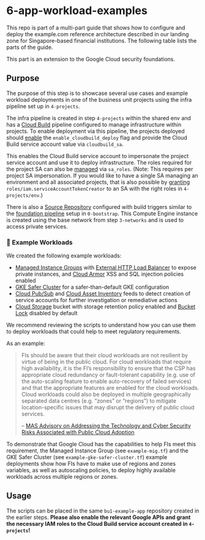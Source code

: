 # 6-app-workload-examples

This repo is part of a multi-part guide that shows how to configure and deploy
the example.com reference architecture described in our landing zone for Singapore-based financial institutions. The following table lists the parts of the guide.

This part is an extension to the Google Cloud security foundations.

## Purpose

The purpose of this step is to showcase several use cases and example workload deployments in one of the business unit projects using the infra pipeline set up in `4-projects`.

The infra pipeline is created in step `4-projects` within the shared env and has a [Cloud Build](https://cloud.google.com/build/docs) pipeline configured to manage infrastructure within projects.
To enable deployment via this pipeline, the projects deployed should [enable](https://github.com/terraform-google-modules/terraform-example-foundation/blob/master/4-projects/business_unit_1/development/example_base_shared_vpc_project.tf#L31-L32) the `enable_cloudbuild_deploy` flag and provide the Cloud Build service account value via `cloudbuild_sa`.

This enables the Cloud Build service account to impersonate the project service account and use it to deploy infrastructure. The roles required for the project SA can also be [managed](https://github.com/terraform-google-modules/terraform-example-foundation/blob/master/4-projects/business_unit_1/development/example_base_shared_vpc_project.tf#L30) via `sa_roles`. (Note: This requires per project SA impersonation. If you would like to have a single SA managing an environment and all associated projects, that is also possible by [granting](https://github.com/terraform-google-modules/terraform-example-foundation/blob/master/4-projects/modules/single_project/main.tf#L62-L68) `roles/iam.serviceAccountTokenCreator` to an SA with the right roles in `4-projects/env`.)

There is also a [Source Repository](https://cloud.google.com/source-repositories) configured with build triggers similar to the [foundation pipeline](https://github.com/terraform-google-modules/terraform-example-foundation#0-bootstrap) setup in `0-bootstrap`.
This Compute Engine instance is created using the base network from step `3-networks` and is used to access private services.

### 💬 Example Workloads

We created the following example workloads:

- [Managed Instance Groups](https://cloud.google.com/compute/docs/instance-groups) with [External HTTP Load Balancer](https://cloud.google.com/load-balancing/docs/https) to expose private instances, and [Cloud Armor](https://cloud.google.com/armor) XSS and SQL injection policies enabled
- [GKE Safer Cluster](https://registry.terraform.io/modules/terraform-google-modules/kubernetes-engine/google/latest/submodules/safer-cluster) for a safer-than-default GKE configuration
- [Cloud Pub/Sub](https://cloud.google.com/pubsub) and [Cloud Asset Inventory](https://cloud.google.com/asset-inventory) feeds to detect creation of service accounts for further investigation or remediative actions
- [Cloud Storage](https://cloud.google.com/storage) bucket with storage retention policy enabled and [Bucket Lock](https://cloud.google.com/storage/docs/bucket-lock) disabled by default


We recommend reviewing the scripts to understand how you can use them to deploy workloads that could help to meet regulatory requirements.

As an example:

> FIs should be aware that their cloud workloads are not resilient by virtue of being in the public cloud. For cloud workloads that require high availability, it is the FI’s responsibility to ensure that the CSP has appropriate cloud redundancy or fault-tolerant capability (e.g. use of the auto-scaling feature to enable auto-recovery of failed services) and that the appropriate features are enabled for the cloud workloads. Cloud workloads could also be deployed in multiple geographically separated data centres (e.g. “zones” or “regions”) to mitigate location-specific issues that may disrupt the delivery of public cloud services.
>
> – [MAS Advisory on Addressing the Technology and Cyber Security Risks Associated with Public Cloud Adoption](https://www.mas.gov.sg/-/media/MAS/Regulations-and-Financial-Stability/Regulatory-and-Supervisory-Framework/Risk-Management/Cloud-Advisory.pdf)

To demonstrate that Google Cloud has the capabilities to help FIs meet this requirement, the Managed Instance Group (see `example-mig.tf`) and the GKE Safer Cluster (see `example-gke-safer-cluster.tf`) example deployments show how FIs have to make use of regions and zones variables, as well as autoscaling policies, to deploy highly available workloads across multiple regions or zones.

## Usage

The scripts can be placed in the same `bu1-example-app` repository created in the earlier steps. **Please also enable the relevant Google APIs and grant the necessary IAM roles to the Cloud Build service account created in `4-projects`!**
